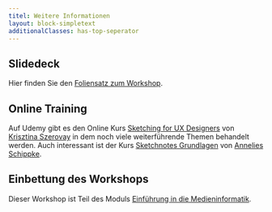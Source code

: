 ```yaml
---
titel: Weitere Informationen
layout: block-simpletext
additionalClasses: has-top-seperator
---
```


## Slidedeck
Hier finden Sie den [Foliensatz zum Workshop](https://cnoss.github.io/slides/presentations/misc/pen-and-paper/).

## Online Training
Auf Udemy gibt es den Online Kurs [Sketching for UX Designers](https://www.udemy.com/course/sketching-for-ux-designers/) von [Krisztina Szerovay](https://krisztina.szerovay.hu/) in dem noch viele weiterführende Themen behandelt werden. Auch interessant ist der Kurs [Sketchnotes Grundlagen](https://www.udemy.com/course/sketchnotes-grundlagen/) von [Annelies Schippke](http://meisterbar.de/).

## Einbettung des Workshops
Dieser Workshop ist Teil des Moduls [Einführung in die Medieninformatik](https://www.medieninformatik.th-koeln.de/study/bachelor/moduls/ba_einfhrungindiemedieninformatik/). 

